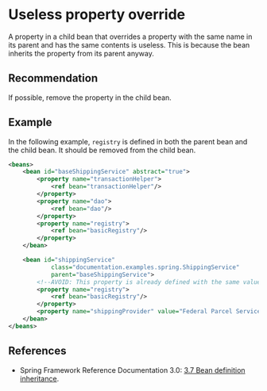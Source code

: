 # Useless property override
A property in a child bean that overrides a property with the same name in its parent and has the same contents is useless. This is because the bean inherits the property from its parent anyway.


## Recommendation
If possible, remove the property in the child bean.


## Example
In the following example, `registry` is defined in both the parent bean and the child bean. It should be removed from the child bean.


```xml
<beans>
	<bean id="baseShippingService" abstract="true">
		<property name="transactionHelper">
			<ref bean="transactionHelper"/>
		</property>
		<property name="dao">
			<ref bean="dao"/>
		</property>
		<property name="registry">
			<ref bean="basicRegistry"/>
		</property>
	</bean>

	<bean id="shippingService" 
			class="documentation.examples.spring.ShippingService"
			parent="baseShippingService">
		<!--AVOID: This property is already defined with the same value in the parent bean.-->
		<property name="registry">
			<ref bean="basicRegistry"/>
		</property>
		<property name="shippingProvider" value="Federal Parcel Service"/>
	</bean>
</beans>

```

## References
* Spring Framework Reference Documentation 3.0: [3.7 Bean definition inheritance](http://static.springsource.org/spring/docs/3.0.x/spring-framework-reference/html/beans.html#beans-child-bean-definitions).
